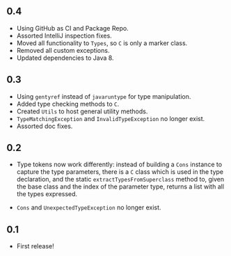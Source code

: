 0.4
---

* Using GitHub as CI and Package Repo.
* Assorted IntelliJ inspection fixes.
* Moved all functionality to `Types`, so `C` is only a marker class.
* Removed all custom exceptions.  
* Updated dependencies to Java 8.

0.3
---

* Using `gentyref` instead of `javaruntype` for type manipulation.
* Added type checking methods to `C`.
* Created `Utils` to host general utility methods.
* `TypeMatchingException` and `InvalidTypeException` no longer exist.
* Assorted doc fixes.

0.2
---

* Type tokens now work differently: instead of building a `Cons` instance to capture the type parameters, there is a `C` 
class which is used in the type declaration, and the static `extractTypesFromSuperclass` method to, given the base 
class and the index of the parameter type, returns a list with all the types expressed.

* `Cons` and `UnexpectedTypeException` no longer exist.

0.1
---

* First release!